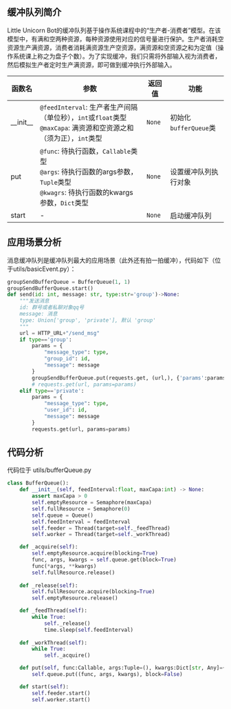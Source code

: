 ## 缓冲队列简介

Little Unicorn Bot的缓冲队列基于操作系统课程中的“生产者-消费者”模型。在该模型中，有满和空两种资源，每种资源使用对应的信号量进行保护。生产者消耗空资源生产满资源，消费者消耗满资源生产空资源，满资源和空资源之和为定值（操作系统课上称之为盘子个数）。为了实现缓冲，我们只需将外部输入视为消费者，然后模拟生产者定时生产满资源，即可做到缓冲执行外部输入。

| 函数名 | 参数 | 返回值 | 功能 | 
| ---- | ---- | ---- | ---- |
| \_\_init\_\_ | `@feedInterval`: 生产者生产间隔（单位秒），`int`或`float`类型<br>`@maxCapa`: 满资源和空资源之和（须为正），`int`类型 | `None` | 初始化`bufferQueue`类 |
| put | `@func`: 待执行函数，`Callable`类型<br>`@args`: 待执行函数的args参数，`Tuple`类型<br>`@kwagrs`: 待执行函数的kwargs参数，`Dict`类型 | `None` | 设置缓冲队列执行对象 |
|start | - | `None` | 启动缓冲队列 |

## 应用场景分析

消息缓冲队列是缓冲队列最大的应用场景（此外还有拍一拍缓冲），代码如下（位于utils/basicEvent.py）：

```python
groupSendBufferQueue = BufferQueue(1, 1)
groupSendBufferQueue.start()
def send(id: int, message: str, type:str='group')->None:
    """发送消息
    id: 群号或者私聊对象qq号
    message: 消息
    type: Union['group', 'private'], 默认 'group'
    """
    url = HTTP_URL+"/send_msg"
    if type=='group':
        params = {
            "message_type": type,
            "group_id": id,
            "message": message
        }
        groupSendBufferQueue.put(requests.get, (url,), {'params':params})
        # requests.get(url, params=params)
    elif type=='private':
        params = {
            "message_type": type,
            "user_id": id,
            "message": message
        }
        requests.get(url, params=params)
```

## 代码分析

代码位于 utils/bufferQueue.py

```python
class BufferQueue():
    def __init__(self, feedInterval:float, maxCapa:int) -> None:
        assert maxCapa > 0
        self.emptyResource = Semaphore(maxCapa)
        self.fullResource = Semaphore(0)
        self.queue = Queue()
        self.feedInterval = feedInterval
        self.feeder = Thread(target=self._feedThread)
        self.worker = Thread(target=self._workThread)

    def _acquire(self):
        self.emptyResource.acquire(blocking=True)
        func, args, kwargs = self.queue.get(block=True)
        func(*args, **kwargs)
        self.fullResource.release()
        
    def _release(self):
        self.fullResource.acquire(blocking=True)
        self.emptyResource.release()

    def _feedThread(self):
        while True:
            self._release()
            time.sleep(self.feedInterval)
    
    def _workThread(self):
        while True:
            self._acquire()

    def put(self, func:Callable, args:Tuple=(), kwargs:Dict[str, Any]={}):
        self.queue.put((func, args, kwargs), block=False)

    def start(self):
        self.feeder.start()
        self.worker.start()
```